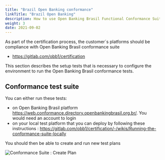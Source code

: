 ```yaml
---
title: "Brazil Open Banking conformance"
linkTitle: "Brazil Open Banking"
description: How to use Open Banking Brasil Functional Conformance Suite to certify your solution deployment
weight: 3
date: 2021-09-02
---
```


As part of the certification process, the customer´s platforms should be compliance with Open Banking Brasil conformance suite

* <https://gitlab.com/obb1/certification>

This section describes the setup tests that is necessary to configure the environment to run the Open Banking Brasil conformance tests.

## Conformance test suite

You can either run these tests:

* on Open Banking Brasil platform <https://web.conformance.directory.openbankingbrasil.org.br/>. You would need an account to login
* on your local test platform that you can deploy by following these instructions : <https://gitlab.com/obb1/certification/-/wikis/Running-the-conformance-suite-locally>

You should then be able to create and run new test plans

![Conformance Suite : Create Plan](/Images/conformance-suite/create-plan-ob.png)
